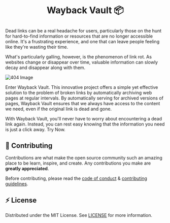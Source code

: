 # <p align="center">Wayback Vault 📦</p>
 

Dead links can be a real headache for users, particularly those on the hunt for hard-to-find information or resources that are no longer accessible online. It's a frustrating experience, and one that can leave people feeling like they're wasting their time.

What's particularly galling, however, is the phenomenon of link rot. As websites change or disappear over time, valuable information can slowly decay and disappear along with them. 

![404 Image](https://blog.hubspot.com/hs-fs/hubfs/Google%20Drive%20Integration/Bonanza%20Update%20404%20Error%20Page%20(heavy%2c%20Update)-2.png?width=975&name=Bonanza%20Update%20404%20Error%20Page%20(heavy%2c%20Update)-2.png)

Enter Wayback Vault. This innovative project offers a simple yet effective solution to the problem of broken links by automatically archiving web pages at regular intervals. By automatically serving for archived versions of pages, Wayback Vault ensures that we always have access to the content we need, even if the original link is dead and gone.

With Wayback Vault, you'll never have to worry about encountering a dead link again. Instead, you can rest easy knowing that the information you need is just a click away.  Try Now.

## 🍰 Contributing    
Contributions are what make the open source community such an amazing place to be learn, inspire, and create. Any contributions you make are **greatly appreciated**.

Before contributing, please read the [code of conduct](CODE_OF_CONDUCT.md) & [contributing guidelines](CONTRIBUTING.md).
        
## ⚡ License
Distributed under the MIT License. See [LICENSE](LICENSE) for more information.
        